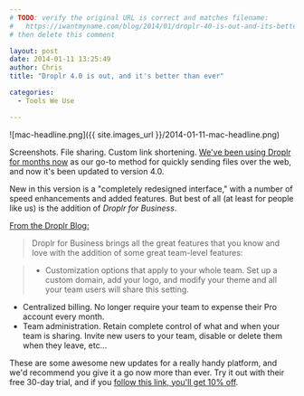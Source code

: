 ```yaml
---
# TODO: verify the original URL is correct and matches filename:
#   https://iwantmyname.com/blog/2014/01/droplr-40-is-out-and-its-better-than-ever.html
# then delete this comment

layout: post
date: 2014-01-11 13:25:49
author: Chris
title: "Droplr 4.0 is out, and it's better than ever"

categories:
  - Tools We Use

---
```


![mac-headline.png]({{ site.images_url }}/2014-01-11-mac-headline.png)

Screenshots. File sharing. Custom link shortening. [We've been using Droplr for months now](https://iwantmyname.com/blog/2013/11/the-tools-we-use-droplr-for-sharing-files-and-taking-screenshots.html) as our go-to method for quickly sending files over the web, and now it's been updated to version 4.0.

New in this version is a "completely redesigned interface," with a number of speed enhancements and added features. But best of all (at least for people like us) is the addition of *Droplr for Business*.

[From the Droplr Blog:](http://droplr.tumblr.com/post/72887569533)

> Droplr for Business brings all the great features that you know and love with the addition of some great team-level features:

>+ Customization options that apply to your whole team. Set up a custom domain, add your logo, and modify your theme and all your team users will share this setting.
+ Centralized billing. No longer require your team to expense their Pro account every month.
+ Team administration. Retain complete control of what and when your team is sharing. Invite new users to your team, disable or delete them when they leave, etc...

These are some awesome new updates for a really handy platform, and we'd recommend you give it a go now more than ever. Try it out with their free 30-day trial, and if you [follow this link, you'll get 10% off](https://droplr.com/join/d/rcz960T9).
